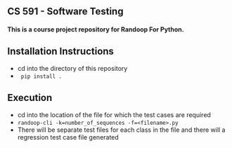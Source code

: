 ## CS 591 - Software Testing
#### This is a course project repository for Randoop For Python.

## Installation Instructions
- cd into the directory of this repository
- ` pip install .`

## Execution
- cd into the location of the file for which the test cases are required
- `randoop-cli -k=number_of_sequences -f=<filename>.py`
- There will be separate test files for each class in the file and there will a regression test case file generated
